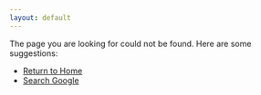 ```yaml
---
layout: default
---
```


The page you are looking for could not be found. Here are some suggestions:

* [Return to Home][1]
* [Search Google][2]


[1]: /
[2]: https://google.com